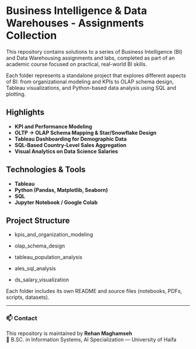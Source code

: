 
# Business Intelligence & Data Warehouses - Assignments Collection

This repository contains solutions to a series of Business Intelligence (BI) and Data Warehousing assignments and labs, completed as part of an academic course focused on practical, real-world BI skills.

Each folder represents a standalone project that explores different aspects of BI: from organizational modeling and KPIs to OLAP schema design, Tableau visualizations, and Python-based data analysis using SQL and plotting.

##  Highlights

-  **KPI and Performance Modeling**
-  **OLTP → OLAP Schema Mapping & Star/Snowflake Design**
-  **Tableau Dashboarding for Demographic Data**
-  **SQL-Based Country-Level Sales Aggregation**
-  **Visual Analytics on Data Science Salaries**

##  Technologies & Tools

- **Tableau**
- **Python (Pandas, Matplotlib, Seaborn)**
- **SQL**
- **Jupyter Notebook / Google Colab**

##  Project Structure
- kpis_and_organization_modeling

- olap_schema_design

- tableau_population_analysis

- ales_sql_analysis

- ds_salary_visualization


Each folder includes its own README and source files (notebooks, PDFs, scripts, datasets).

---

### 📫 Contact

This repository is maintained by **Rehan Maghamseh**  
📍 B.SC. in Information Systems, AI Specialization — University of Haifa
